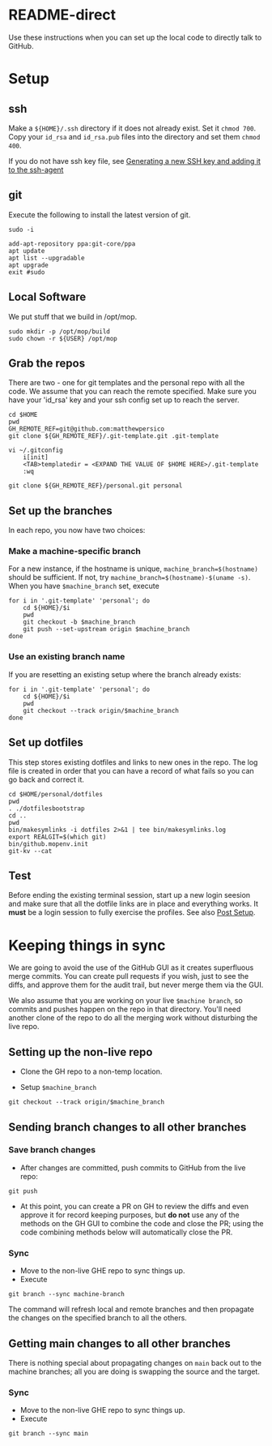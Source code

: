 # README-direct

Use these instructions when you can set up the local code to directly talk to
GitHub.

# Setup

## ssh
Make a `${HOME}/.ssh` directory if it does not already exist. Set it `chmod 700`. Copy your `id_rsa` and `id_rsa.pub` files into the directory and set them `chmod 400`.

If you do not have ssh key file, see [Generating a new SSH key and adding it to the ssh-agent](https://docs.github.com/en/authentication/connecting-to-github-with-ssh/generating-a-new-ssh-key-and-adding-it-to-the-ssh-agent)

## git

Execute the following to install the latest version of git.
```
sudo -i
```
```
add-apt-repository ppa:git-core/ppa
apt update
apt list --upgradable
apt upgrade
exit #sudo
```

## Local Software

We put stuff that we build in /opt/mop.
```
sudo mkdir -p /opt/mop/build
sudo chown -r ${USER} /opt/mop
```

## Grab the repos

There are two - one for git templates and the personal repo with all the code.
We assume that you can reach the remote specified. Make sure you have your
'id_rsa' key and your ssh config set up to reach the server.

```
cd $HOME
pwd
GH_REMOTE_REF=git@github.com:matthewpersico
git clone ${GH_REMOTE_REF}/.git-template.git .git-template
```
```
vi ~/.gitconfig
    i[init]
    <TAB>templatedir = <EXPAND THE VALUE OF $HOME HERE>/.git-template
    :wq
```
```
git clone ${GH_REMOTE_REF}/personal.git personal
```

## Set up the branches

In each repo, you now have two choices:

### Make a machine-specific branch

For a new instance, if the hostname is unique, `machine_branch=$(hostname)` should
be sufficient. If not, try `machine_branch=$(hostname)-$(uname -s)`. When you have
`$machine_branch` set, execute

```
for i in '.git-template' 'personal'; do
    cd ${HOME}/$i
    pwd
    git checkout -b $machine_branch
    git push --set-upstream origin $machine_branch
done
```

### Use an existing branch name

If you are resetting an existing setup where the branch already exists:

```
for i in '.git-template' 'personal'; do
    cd ${HOME}/$i
    pwd
    git checkout --track origin/$machine_branch
done
```

## Set up dotfiles

This step stores existing dotfiles and links to new ones in the repo. The log
file is created in order that you can have a record of what fails so you can go
back and correct it.

```
cd $HOME/personal/dotfiles
pwd
. ./dotfilesbootstrap
cd ..
pwd
bin/makesymlinks -i dotfiles 2>&1 | tee bin/makesymlinks.log
export REALGIT=$(which git)
bin/github.mopenv.init
git-kv --cat
```

## Test

Before ending the existing terminal session, start up a new login seesion and
make sure that all the dotfile links are in place and everything works. It
**must** be a login session to fully exercise the profiles. See also [Post
Setup](README.md#post_setup).

# Keeping things in sync

We are going to avoid the use of the GitHub GUI as it creates superfluous merge
commits. You can create pull requests if you wish, just to see the diffs, and
approve them for the audit trail, but never merge them via the GUI.

We also assume that you are working on your live `$machine branch`, so commits
and pushes happen on the repo in that directory.  You'll need another clone of
the repo to do all the merging work without disturbing the live repo.

## Setting up the non-live repo

* Clone the GH repo to a non-temp location.

* Setup `$machine_branch`

```
git checkout --track origin/$machine_branch
```

## Sending branch changes to all other branches

### Save branch changes

* After changes are committed, push commits to GitHub from the live repo:

```
git push
```

* At this point, you can create a PR on GH to review the diffs and even approve
  it for record keeping purposes, but **do not** use any of the methods on the
  GH GUI to combine the code and close the PR; using the code combining methods
  below will automatically close the PR.

### Sync

* Move to the non-live GHE repo to sync things up.
* Execute

```
git branch --sync machine-branch
```

The command will refresh local and remote branches and then propagate the
changes on the specified branch to all the others.

## Getting main changes to all other branches

There is nothing special about propagating changes on `main` back out to the
machine branches; all you are doing is swapping the source and the target.

### Sync

* Move to the non-live GHE repo to sync things up.
* Execute

```
git branch --sync main
```

